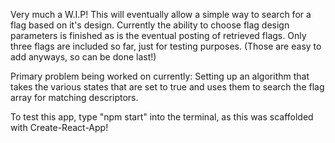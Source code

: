 Very much a W.I.P! This will eventually allow a simple way to search for a flag based on it's design.
Currently the ability to choose flag design parameters is finished as is the eventual posting of retrieved flags. Only three flags are included so far, just for testing purposes. (Those are easy to add anyways, so can be done last!)

Primary problem being worked on currently: Setting up an algorithm that takes the various states that are set to true and uses them to search the flag array for matching descriptors.

To test this app, type "npm start" into the terminal, as this was scaffolded with Create-React-App!
